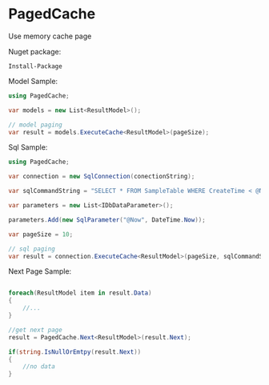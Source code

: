 # PagedCache

Use memory cache page

Nuget package:
```
Install-Package 
```

Model Sample:
```cs
using PagedCache;

var models = new List<ResultModel>();

// model paging
var result = models.ExecuteCache<ResultModel>(pageSize);

```

Sql Sample:
```cs
using PagedCache;

var connection = new SqlConnection(conectionString);

var sqlCommandString = "SELECT * FROM SampleTable WHERE CreateTime < @Now ";

var parameters = new List<IDbDataParameter>();

parameters.Add(new SqlParameter("@Now", DateTime.Now));

var pageSize = 10;

// sql paging
var result = connection.ExecuteCache<ResultModel>(pageSize, sqlCommandStirng, parameters.ToArray());

```

Next Page Sample:
```cs

foreach(ResultModel item in result.Data)
{
    //...
}

//get next page
result = PagedCache.Next<ResultModel>(result.Next);

if(string.IsNullOrEmtpy(result.Next))
{
    //no data
}
```
